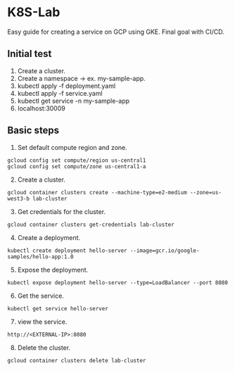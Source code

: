 # K8S-Lab
Easy guide for creating a service on GCP using GKE.
Final goal with CI/CD.

## Initial test
1. Create a cluster.
2. Create a namespace -> ex. my-sample-app.
2. kubectl apply -f deployment.yaml
3. kubectl apply -f service.yaml
4. kubectl get service -n my-sample-app
5. localhost:30009


## Basic steps
1. Set default compute region and zone.
```shell
gcloud config set compute/region us-central1
gcloud config set compute/zone us-central1-a
```

2. Create a cluster.
```shell
gcloud container clusters create --machine-type=e2-medium --zone=us-west3-b lab-cluster
```

3. Get credentials for the cluster.
```shell
gcloud container clusters get-credentials lab-cluster
```

4. Create a deployment.
```shell
kubectl create deployment hello-server --image=gcr.io/google-samples/hello-app:1.0
```

5. Expose the deployment.
```shell
kubectl expose deployment hello-server --type=LoadBalancer --port 8080
```

6. Get the service.
```shell
kubectl get service hello-server
```

7. view the service.
```shell
http://<EXTERNAL-IP>:8080
```

8. Delete the cluster.
```shell
gcloud container clusters delete lab-cluster
```
